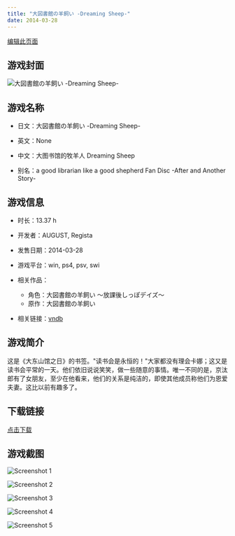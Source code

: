 ```yaml
---
title: "大図書館の羊飼い -Dreaming Sheep-"
date: 2014-03-28
---
```

[编辑此页面](https://github.com/ACG-3/ADV3-source/blob/main/source/_posts/games/%E5%A4%A7%E5%9B%B3%E6%9B%B8%E9%A4%A8%E3%81%AE%E7%BE%8A%E9%A3%BC%E3%81%84%20-Dreaming%20Sheep-.md)

## 游戏封面

![大図書館の羊飼い -Dreaming Sheep-](https%3A//pan.timero.xyz/onedrive/img_lib_001/%E5%A4%A7%E5%9B%B3%E6%9B%B8%E9%A4%A8%E3%81%AE%E7%BE%8A%E9%A3%BC%E3%81%84%20-Dreaming%20Sheep-_cover.avif)


## 游戏名称

- 日文：大図書館の羊飼い -Dreaming Sheep-
- 英文：None
- 中文：大图书馆的牧羊人 Dreaming Sheep

- 别名：a good librarian like a good shepherd Fan Disc -After and Another Story-


## 游戏信息

- 时长：13.37 h
- 开发者：AUGUST, Regista
- 发售日期：2014-03-28
- 游戏平台：win, ps4, psv, swi
- 相关作品：
   - 角色：大図書館の羊飼い ～放課後しっぽデイズ～
   - 原作：大図書館の羊飼い

- 相关链接：[vndb](https://vndb.org/v12480)


## 游戏简介

这是《大东山馆之日》的书签。"读书会是永恒的！"大家都没有理会卡娜；这又是读书会平常的一天。他们依旧说说笑笑，做一些随意的事情。唯一不同的是，京汰郎有了女朋友，至少在他看来，他们的关系是纯洁的，即使其他成员称他们为恩爱夫妻。这比以前有趣多了。




## 下载链接

[点击下载](https://pan.timero.xyz/onedrive/adv_lib_001/%E5%A4%A7%E5%9B%B3%E6%9B%B8%E9%A4%A8%E3%81%AE%E7%BE%8A%E9%A3%BC%E3%81%84%20-Dreaming%20Sheep-)


## 游戏截图


![Screenshot 1](https%3A//pan.timero.xyz/onedrive/img_lib_001/%E5%A4%A7%E5%9B%B3%E6%9B%B8%E9%A4%A8%E3%81%AE%E7%BE%8A%E9%A3%BC%E3%81%84%20-Dreaming%20Sheep-_Screenshot_1.avif)

![Screenshot 2](https%3A//pan.timero.xyz/onedrive/img_lib_001/%E5%A4%A7%E5%9B%B3%E6%9B%B8%E9%A4%A8%E3%81%AE%E7%BE%8A%E9%A3%BC%E3%81%84%20-Dreaming%20Sheep-_Screenshot_2.avif)

![Screenshot 3](https%3A//pan.timero.xyz/onedrive/img_lib_001/%E5%A4%A7%E5%9B%B3%E6%9B%B8%E9%A4%A8%E3%81%AE%E7%BE%8A%E9%A3%BC%E3%81%84%20-Dreaming%20Sheep-_Screenshot_3.avif)

![Screenshot 4](https%3A//pan.timero.xyz/onedrive/img_lib_001/%E5%A4%A7%E5%9B%B3%E6%9B%B8%E9%A4%A8%E3%81%AE%E7%BE%8A%E9%A3%BC%E3%81%84%20-Dreaming%20Sheep-_Screenshot_4.avif)

![Screenshot 5](https%3A//pan.timero.xyz/onedrive/img_lib_001/%E5%A4%A7%E5%9B%B3%E6%9B%B8%E9%A4%A8%E3%81%AE%E7%BE%8A%E9%A3%BC%E3%81%84%20-Dreaming%20Sheep-_Screenshot_5.avif)

